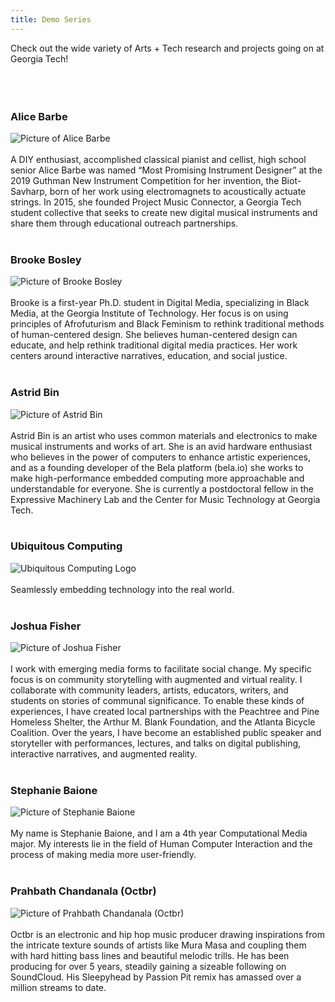 ```yaml
---
title: Demo Series
---
```

Check out the wide variety of Arts + Tech research and projects going on at Georgia Tech!
<br/><br/>
<br/><br/>

### **Alice Barbe**
![Picture of Alice Barbe](../assets/people/alice.jpg#profile)
<br/><br/>
A DIY enthusiast, accomplished classical pianist and cellist, high school senior Alice Barbe was named “Most Promising Instrument Designer” at the 2019 Guthman New Instrument Competition for her invention, the Biot-Savharp, born of her work using electromagnets to acoustically actuate strings. In 2015, she founded Project Music Connector, a Georgia Tech student collective that seeks to create new digital musical instruments and share them through educational outreach partnerships.
<br/><br/>

### **Brooke Bosley**
![Picture of Brooke Bosley](../assets/people/brooke.jpg#profile)
<br/><br/>
Brooke is a first-year Ph.D. student in Digital Media, specializing in Black Media, at the Georgia Institute of Technology. Her focus is on using principles of Afrofuturism and Black Feminism to rethink traditional methods of human-centered design. She believes human-centered design can educate, and help rethink traditional digital media practices. Her work centers around interactive narratives, education, and social justice.
<br/><br/>

### **Astrid Bin**
![Picture of Astrid Bin](../assets/people/astrid.jpg#profile)
<br/><br/>
Astrid Bin is an artist who uses common materials and electronics to make musical instruments and works of art. She is an avid hardware enthusiast who believes in the power of computers to enhance artistic experiences, and as a founding developer of the Bela platform (bela.io) she works to make high-performance embedded computing more approachable and understandable for everyone. She is currently a postdoctoral fellow in the Expressive Machinery Lab and the Center for Music Technology at Georgia Tech.
<br/><br/>

### **Ubiquitous Computing**
![Ubiquitous Computing Logo](../assets/people/uc.jpg#profile)
<br/><br/>
Seamlessly embedding technology into the real world.
<br/><br/>

### **Joshua Fisher**
![Picture of Joshua Fisher](../assets/people/joshua.jpg#profile)
<br/><br/>
I work with emerging media forms to facilitate social change. My specific focus is on community storytelling with augmented and virtual reality. I collaborate with community leaders, artists, educators, writers, and students on stories of communal significance. To enable these kinds of experiences, I have created local partnerships with the Peachtree and Pine Homeless Shelter, the Arthur M. Blank Foundation, and the Atlanta Bicycle Coalition.  Over the years, I have become an established public speaker and storyteller with performances, lectures, and talks on digital publishing, interactive narratives, and augmented reality.
<br/><br/>

### **Stephanie Baione**
![Picture of Stephanie Baione](../assets/people/stephanie.jpg#profile)
<br/><br/>
My name is Stephanie Baione, and I am a 4th year Computational Media major. My interests lie in the field of Human Computer Interaction and the process of making media more user-friendly.
<br/><br/>

### **Prahbath Chandanala (Octbr)**
![Picture of Prahbath Chandanala (Octbr)](../assets/people/prahbath.jpg#profile)
<br/><br/>
Octbr is an electronic and hip hop music producer drawing inspirations from the intricate texture sounds of artists like Mura Masa and coupling them with hard hitting bass lines and beautiful melodic trills. He has been producing for over 5 years, steadily gaining a sizeable following on SoundCloud. His Sleepyhead by Passion Pit remix has amassed over a million streams to date.
